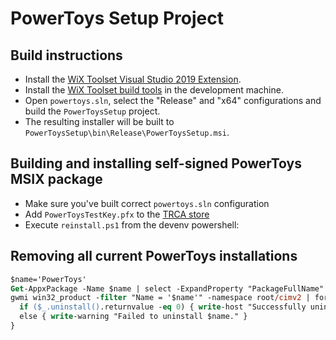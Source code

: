 # PowerToys Setup Project

## Build instructions
  * Install the [WiX Toolset Visual Studio 2019 Extension](https://marketplace.visualstudio.com/items?itemName=RobMensching.WiXToolset).
  * Install the [WiX Toolset build tools](https://wixtoolset.org/releases/) in the development machine.
  * Open `powertoys.sln`, select the "Release" and "x64" configurations and build the `PowerToysSetup` project.
  * The resulting installer will be built to `PowerToysSetup\bin\Release\PowerToysSetup.msi`.

## Building and installing self-signed PowerToys MSIX package
* Make sure you've built correct `powertoys.sln` configuration
* Add `PowerToysTestKey.pfx` to the [TRCA store](https://docs.microsoft.com/en-us/windows-hardware/drivers/install/trusted-root-certification-authorities-certificate-store)
* Execute `reinstall.ps1` from the devenv powershell:
## Removing all current PowerToys installations
```ps
$name='PowerToys'
Get-AppxPackage -Name $name | select -ExpandProperty "PackageFullName" | Remove-AppxPackage
gwmi win32_product -filter "Name = '$name'" -namespace root/cimv2 | foreach {
  if ($_.uninstall().returnvalue -eq 0) { write-host "Successfully uninstalled $name " }
  else { write-warning "Failed to uninstall $name." }
}
```
